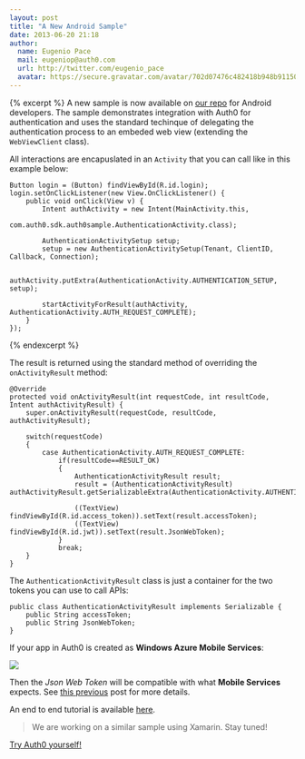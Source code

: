 ```yaml
---
layout: post
title: "A New Android Sample"
date: 2013-06-20 21:18
author: 
  name: Eugenio Pace
  mail: eugeniop@auth0.com
  url: http://twitter.com/eugenio_pace
  avatar: https://secure.gravatar.com/avatar/702d07476c482418b948b911504137a5?s=60
---
```


{% excerpt %} 
A new sample is now available on [our repo](https://github.com/auth0/Auth0-Android-Sample) for Android developers. The sample demonstrates integration with Auth0 for authentication and uses the standard techinque of delegating the authentication process to an embeded web view (extending the `WebViewClient` class).

All interactions are encapuslated in an `Activity` that you can call like in this example below:

```
Button login = (Button) findViewById(R.id.login);
login.setOnClickListener(new View.OnClickListener() {
    public void onClick(View v) {
        Intent authActivity = new Intent(MainActivity.this,
                com.auth0.sdk.auth0sample.AuthenticationActivity.class);

        AuthenticationActivitySetup setup;
        setup = new AuthenticationActivitySetup(Tenant, ClientID, Callback, Connection);

        authActivity.putExtra(AuthenticationActivity.AUTHENTICATION_SETUP, setup);

        startActivityForResult(authActivity, AuthenticationActivity.AUTH_REQUEST_COMPLETE);
    }
});
```
{% endexcerpt %}

The result is returned using the standard method of overriding the `onActivityResult` method:

```
@Override
protected void onActivityResult(int requestCode, int resultCode, Intent authActivityResult) {
    super.onActivityResult(requestCode, resultCode, authActivityResult);

    switch(requestCode)
    {
        case AuthenticationActivity.AUTH_REQUEST_COMPLETE:
            if(resultCode==RESULT_OK)
            {
                AuthenticationActivityResult result;
                result = (AuthenticationActivityResult) authActivityResult.getSerializableExtra(AuthenticationActivity.AUTHENTICATION_RESULT);

                ((TextView) findViewById(R.id.access_token)).setText(result.accessToken);
                ((TextView) findViewById(R.id.jwt)).setText(result.JsonWebToken);
            }
            break;
    }
}
```

The `AuthenticationActivityResult` class is just a container for the two tokens you can use to call APIs:

```
public class AuthenticationActivityResult implements Serializable {
    public String accessToken;
    public String JsonWebToken;
}
```

If your app in Auth0 is created as __Windows Azure Mobile Services__:

![](https://puu.sh/3kCLH.png)

Then the _Json Web Token_ will be compatible with what __Mobile Services__ expects. See [this previous](http://blog.auth0.com/2013/03/17/Authenticate-Azure-Mobile-Services-apps-with-Everything-using-Auth0/) post for more details.

An end to end tutorial is available [here](https://docs.auth0.com/android-tutorial).

> We are working on a similar sample using Xamarin. Stay tuned!

[Try Auth0 yourself!](http://developers.auth0.com)